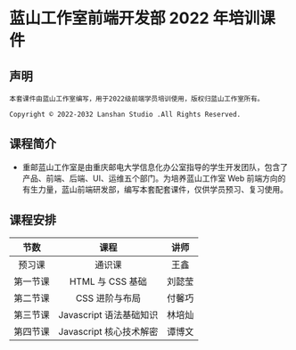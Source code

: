 # 蓝山工作室前端开发部 2022 年培训课件

## 声明

    本套课件由蓝山工作室编写，用于2022级前端学员培训使用，版权归蓝山工作室所有。

    Copyright © 2022-2032 Lanshan Studio .All Rights Reserved.

## 课程简介

- 重邮蓝山工作室是由重庆邮电大学信息化办公室指导的学生开发团队，包含了产品、前端、后端、UI、运维五个部门。为培养蓝山工作室 Web 前端方向的有生力量，蓝山前端研发部，编写本套配套课件，仅供学员预习、复习使用。

## 课程安排

|   节数   |          课程           |  讲师  |
| :------: | :---------------------: | :----: |
|  预习课  |         通识课          |  王鑫  |
| 第一节课 |    HTML 与 CSS 基础     | 刘懿莹 |
| 第二节课 |     CSS 进阶与布局      | 付馨巧 |
| 第三节课 | Javascript 语法基础知识 | 林培灿 |
| 第四节课 | Javascript 核心技术解密 | 谭博文 |
